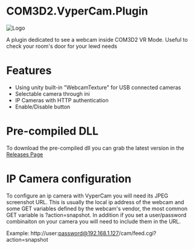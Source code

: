 # COM3D2.VyperCam.Plugin

![Logo](https://imgur.com/nnxqkYm.png)

A plugin dedicated to see a webcam inside COM3D2 VR Mode. Useful to check your room's door for your lewd needs

# Features
- Using unity built-in "WebcamTexture" for USB connected cameras
- Selectable camera through ini
- IP Cameras with HTTP authentication
- Enable/Disable button

# Pre-compiled DLL
To download the pre-compiled dll you can grab the latest version in the [Releases Page](https://github.com/Rex109/COM3D2.VyperCam.Plugin/releases/)

# IP Camera configuration
To configure an ip camera with VyperCam you will need its JPEG screenshot URL. This is usually the local ip address of the webcam and some GET variables defined by the webcam's vendor, the most common GET variable is ?action=snapshot. In addition if you set a user/password combinaiton on your camera you will need to include them in the URL.

Example: http://user:password@192.168.1.127/cam/feed.cgi?action=snapshot

